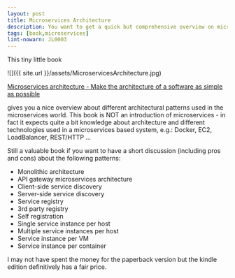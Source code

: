 ```yaml
---
layout: post
title: Microservices Architecture
description: You want to get a quick but comprehensive overview on microservices? Here is a reading recommendation for you.
tags: [book,microservices]
lint-nowarn: JL0003
---
```


This tiny little book 

![]({{ site.url }}/assets/MicroservicesArchitecture.jpg)

[Microservices architecture - Make the architecture of a software as simple as possible](https://www.amazon.com/Microservices-Architecture-architecture-software-possible/dp/153000053X/ref=sr_1_3?ie=UTF8&qid=1484161399&sr=8-3&keywords=Microservices+architecture)

gives you a nice overview about different architectural patterns used in the microservices world.
This book is NOT an introduction of microservices - in fact it expects quite a bit knowledge about architecture and different 
technologies used in a microservices based system, e.g.: Docker, EC2, LoadBalancer, REST/HTTP ...

Still a valuable book if you want to have a short discussion (including pros and cons) about the following patterns:

- Monolithic architecture
- API gateway microservices architecture
- Client-side service discovery
- Server-side service discovery
- Service registry
- 3rd party registry
- Self registration
- Single service instance per host
- Multiple service instances per host
- Service instance per VM
- Service instance per container


I may not have spent the money for the paperback version but the kindle edition definitively has a fair price.
